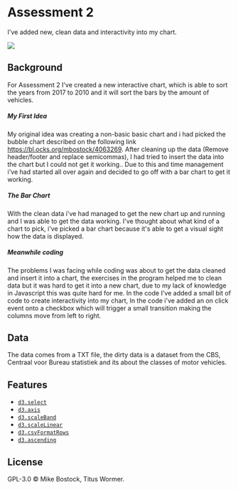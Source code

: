 # Assessment 2
I've added new, clean data and interactivity into my chart.

[![][cover]][url]

## Background
For Assessment 2 I've created a new interactive chart, which is able to sort the years from 2017 to 2010 and it will sort the bars by the amount of vehicles.
##### My First Idea
My original idea was creating a non-basic basic chart and i had picked the bubble chart described on the following link https://bl.ocks.org/mbostock/4063269. After cleaning up the data (Remove header/footer and replace semicommas), I had tried to insert the data into the chart but I could not get it working..
Due to this and time management i've had started all over again and decided to go off with a bar chart to get it working. 
##### The Bar Chart
With the clean data i've had managed to get the new chart up and running and I was able to get the data working. I've thought about what kind of a chart to pick, i've picked a bar chart because it's able to get a visual sight how the data is displayed.
##### Meanwhile coding
The problems I was facing while coding was about to get the data cleaned and insert it into a chart, the exercises in the program helped me to clean data but it was hard to get it into a new chart, due to my lack of knowledge in Javascript this was quite hard for me.
In the code I've added a small bit of code to create interactivity into my chart, In the code i've added an on click event onto a checkbox which will trigger a small transition making the columns move from left to right.

## Data
The data comes from a TXT file, the dirty data is a dataset from the CBS, Centraal voor Bureau statistiek and its about the classes of motor vehicles. 

## Features
- [`d3.select`](https://github.com/d3/d3-selection/blob/master/README.md#select)
- [`d3.axis`](https://github.com/d3/d3-axis/blob/master/README.md#axisBottom)
- [`d3.scaleBand`](https://github.com/d3/d3-scale/blob/master/README.md#scaleBand)
- [`d3.scaleLinear`](https://github.com/d3/d3-scale/blob/master/README.md#scaleLinear)
- [`d3.csvFormatRows`](https://github.com/d3/d3-dsv/blob/master/README.md#csvParseRows)
- [`d3.ascending`](https://github.com/d3/d3-array/blob/master/README.md#ascending)

## License
GPL-3.0 © Mike Bostock, Titus Wormer.

[cover]: preview.png

[url]: https://wesleyc94.github.io/fe3-assessment-2/

